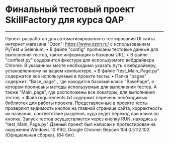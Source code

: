 # Финальный тестовый проект SkillFactory для курса QAP
_________________________________________________________________________________________________________________________________________________________________________
Проект разработан для автоматизированного тестирования UI сайта интернет магазина "Ozon": https://www.ozon.ru/ с использованием PyTest и Selenium.
•	В файле "config" прописаны тестовые данные для выполнения тестов, также информация о базовом URL.
•	В файле "conftest.py" содержится фикстура для используемого вебдрайвера Chrome. В указанном месте необходимо указать путь к вебдрайверу, установленному на вашем компьютере.
•	В файле "test_Main_Page.py" содержатся все используемые в проекте тесты.
•	Папка "pages" содержит: "Base_page" , где находится базовый класс "BasePage", в котором прописаны методы используемые для выполнения тестов. А также "Main_page", где расположены все локаторы, для выполнения тестов.
•	Файл requirements.txt содержит перечень необходимых библиотек для работы проекта.
Представленные в проекте тесты проверяют видимость кнопок на главной странице сайта, корректность их названия, соответствие разделов, куда ведет переход при клике по кнопке.
Запуск тестов осуществляется через кнопку RUN, находясь в "test_Main_Page.py"
Данный проект был написан и протестирован на окружении Windows 10 PRO, Google Chrome: Версия 104.0.5112.102 (Официальная сборка), (64 бит).
